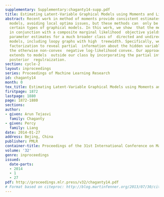 ```yaml
---
supplementary: Supplementary:chaganty14-supp.pdf
title: Estimating Latent-Variable Graphical Models using Moments and Likelihoods
abstract: Recent work in method of moments provide consistent estimates for  latent-variable
  models, avoiding local optima issues, but these methods can  only be applied to
  certain types of graphical models. In this work, we show  that the method of moments
  in conjunction with a composite marginal likelihood  objective yields consistent
  parameter estimates for a much broader class of  directed and undirected graphical
  models, including loopy graphs with high  treewidth. Specifically, we use tensor
  factorization to reveal partial  information about the hidden variables, rendering
  the otherwise non-convex  negative log-likelihood convex. Our approach gracefully
  extends to models  outside our class by incorporating the partial information via
  posterior  regulraization.
section: cycle-2
layout: inproceedings
series: Proceedings of Machine Learning Research
id: chaganty14
month: 0
tex_title: Estimating Latent-Variable Graphical Models using Moments and Likelihoods
firstpage: 1872
lastpage: 1880
page: 1872-1880
sections: 
author:
- given: Arun Tejasvi
  family: Chaganty
- given: Percy
  family: Liang
date: 2014-01-27
address: Bejing, China
publisher: PMLR
container-title: Proceedings of the 31st International Conference on Machine Learning
volume: '32'
genre: inproceedings
issued:
  date-parts:
  - 2014
  - 1
  - 27
pdf: http://proceedings.mlr.press/v32/chaganty14.pdf
# Format based on citeproc: http://blog.martinfenner.org/2013/07/30/citeproc-yaml-for-bibliographies/
---
```

